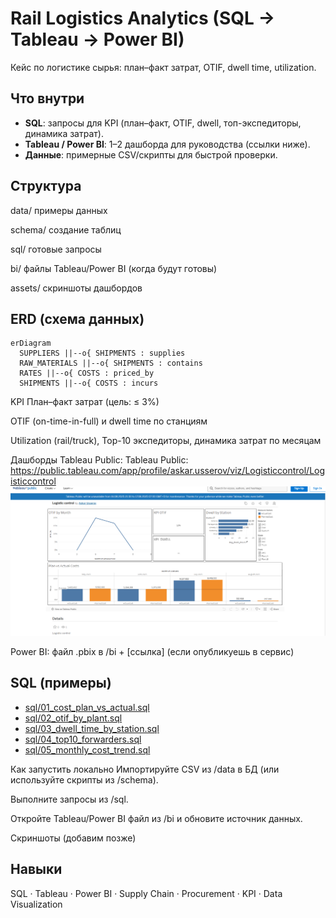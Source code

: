 # Rail Logistics Analytics (SQL → Tableau → Power BI)

Кейс по логистике сырья: план–факт затрат, OTIF, dwell time, utilization.

## Что внутри
- **SQL**: запросы для KPI (план–факт, OTIF, dwell, топ-экспедиторы, динамика затрат).
- **Tableau / Power BI**: 1–2 дашборда для руководства (ссылки ниже).
- **Данные**: примерные CSV/скрипты для быстрой проверки.

## Структура
data/ примеры данных

schema/ создание таблиц

sql/ готовые запросы

bi/ файлы Tableau/Power BI (когда будут готовы)

assets/ скриншоты дашбордов 



## ERD (схема данных)
```mermaid
erDiagram
  SUPPLIERS ||--o{ SHIPMENTS : supplies
  RAW_MATERIALS ||--o{ SHIPMENTS : contains
  RATES ||--o{ COSTS : priced_by
  SHIPMENTS ||--o{ COSTS : incurs
```

KPI
План–факт затрат (цель: ≤ 3%)

OTIF (on-time-in-full) и dwell time по станциям

Utilization (rail/truck), Top-10 экспедиторы, динамика затрат по месяцам

Дашборды
Tableau Public: Tableau Public: https://public.tableau.com/app/profile/askar.usserov/viz/Logisticcontrol/Logisticcontrol
![Logistics control dashboard](assets/screenshot_dashboard.png)


Power BI: файл .pbix в /bi + [ссылка] (если опубликуешь в сервис)

## SQL (примеры)
- [sql/01_cost_plan_vs_actual.sql](sql/01_cost_plan_vs_actual.sql)
- [sql/02_otif_by_plant.sql](sql/02_otif_by_plant.sql)
- [sql/03_dwell_time_by_station.sql](sql/03_dwell_time_by_station.sql)
- [sql/04_top10_forwarders.sql](sql/04_top10_forwarders.sql)
- [sql/05_monthly_cost_trend.sql](sql/05_monthly_cost_trend.sql)


Как запустить локально
Импортируйте CSV из /data в БД (или используйте скрипты из /schema).

Выполните запросы из /sql.

Откройте Tableau/Power BI файл из /bi и обновите источник данных.

Скриншоты
(добавим позже)


## Навыки
SQL · Tableau · Power BI · Supply Chain · Procurement · KPI · Data Visualization
